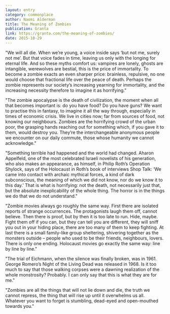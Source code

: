 ```yaml
---
layout: entry
category: commonplace
author: Naomi Alderman
title: The Meaning of Zombies
publication: Granta
link: https://granta.com/the-meaning-of-zombies/
date: 2015-10-29
---
```


"We will all die. When we’re young, a voice inside says ‘but not me, surely not me’. But that voice fades in time, leaving us only with the longing for eternal life. And so these myths comfort us: vampires are lonely, ghosts are intangible, werewolves are bestial, this is the price of immortality. To become a zombie exacts an even sharper price: brainless, repulsive, no one would choose that fractional life over the peace of death. Perhaps the zombie represents our society’s increasing yearning for immortality, and the increasing necessity therefore to imagine it as horrifying."
 
"The zombie apocalypse is the death of civilization, the moment when all that becomes important is: do you have food? Do you have guns? We want to practise this in fantasy, to imagine it all the way through, especially in times of economic crisis. We live in cities now; far from sources of food, not knowing our neighbours. Zombies are the horrifying crowd of the urban poor, the grasping hands reaching out for something which, if you gave it to them, would destroy you. They’re the interchangeable anonymous people we encounter on our daily commute, those whose humanity we cannot acknowledge."

"Something terrible had happened and the world had changed. Aharon Appelfeld, one of the most celebrated Israeli novelists of his generation, who also makes an appearance, as himself, in Philip Roth’s Operation Shylock, says of the Holocaust in Roth’s book of interviews Shop Talk: ‘We came into contact with archaic mythical forces, a kind of dark subconscious, the meaning of which we did not know, nor do we know it to this day.’ That is what is horrifying: not the death, not necessarily just that, but the absolute inexplicability of the whole thing. The horror is in the things we do that we do not understand."

"Zombie movies always go roughly the same way. First there are isolated reports of strange occurrences. The protagonists laugh them off, cannot believe. Then there is proof, but by then it is too late to run. Hide, maybe. Fight them off if you can, but they can tell you are different, they will sniff you out in your hiding place, there are too many of them to keep fighting. At last there is a small family-like group sheltering, shivering together as the monsters outside – people who used to be their friends, neighbours, lovers. There is only one ending. Holocaust movies go exactly the same way: line by line by line."

"The trial of Eichmann, when the silence was finally broken, was in 1961. George Romero’s Night of the Living Dead was released in 1968. Is it too much to say that those walking corpses were a dawning realization of the whole monstrosity? Probably. I can only say that this is what they are for me."

"Zombies are all the things that will not lie down and die, the truth we cannot repress, the thing that will rise up until it overwhelms us all. Whatever you want to forget is stumbling, dead-eyed and open-mouthed towards you."